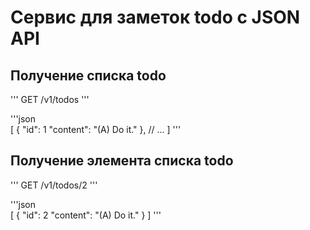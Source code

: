 # Сервис для заметок todo с JSON API

## Получение списка todo

'''
GET /v1/todos
'''

'''json  
[
    {
        "id": 1
        "content": "(A) Do it."
    },
    // ...
]
'''

## Получение элемента списка todo

'''
GET /v1/todos/2
'''

'''json  
[
    {
        "id": 2
        "content": "(A) Do it."
    }
]
'''